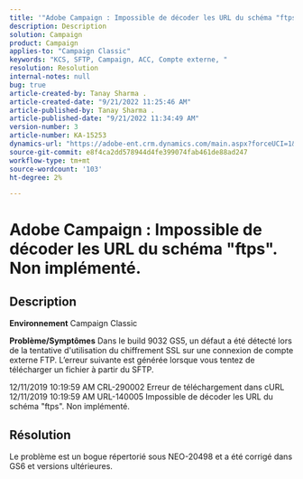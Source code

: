 ```yaml
---
title: '"Adobe Campaign : Impossible de décoder les URL du schéma "ftps". Non implémenté."'
description: Description
solution: Campaign
product: Campaign
applies-to: "Campaign Classic"
keywords: "KCS, SFTP, Campaign, ACC, Compte externe, "
resolution: Resolution
internal-notes: null
bug: true
article-created-by: Tanay Sharma .
article-created-date: "9/21/2022 11:25:46 AM"
article-published-by: Tanay Sharma .
article-published-date: "9/21/2022 11:34:49 AM"
version-number: 3
article-number: KA-15253
dynamics-url: "https://adobe-ent.crm.dynamics.com/main.aspx?forceUCI=1&pagetype=entityrecord&etn=knowledgearticle&id=6ac94522-a039-ed11-9db1-002248086735"
source-git-commit: e8f4ca2dd578944d4fe399074fab461de88ad247
workflow-type: tm+mt
source-wordcount: '103'
ht-degree: 2%

---
```


# Adobe Campaign : Impossible de décoder les URL du schéma &quot;ftps&quot;. Non implémenté.

## Description

<b>Environnement</b>
Campaign Classic


<b>Problème/Symptômes</b>
Dans le build 9032 GS5, un défaut a été détecté lors de la tentative d&#39;utilisation du chiffrement SSL sur une connexion de compte externe FTP. L’erreur suivante est générée lorsque vous tentez de télécharger un fichier à partir du SFTP.

12/11/2019 10:19:59 AM CRL-290002 Erreur de téléchargement dans cURL 12/11/2019 10:19:59 AM URL-140005 Impossible de décoder les URL du schéma &quot;ftps&quot;. Non implémenté.




## Résolution


Le problème est un bogue répertorié sous NEO-20498 et a été corrigé dans GS6 et versions ultérieures.
